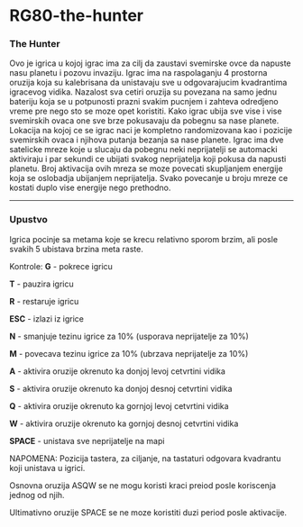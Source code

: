 # RG80-the-hunter
### The Hunter

Ovo je igrica u kojoj igrac ima za cilj da zaustavi svemirske ovce da napuste nasu planetu i pozovu invaziju.
Igrac ima na raspolaganju 4 prostorna oruzija koja su kalebrisana da unistavaju sve u odgovarajucim kvadrantima igracevog vidika.
Nazalost sva cetiri oruzija su povezana na samo jednu bateriju koja se u potpunosti prazni svakim pucnjem i zahteva odredjeno vreme pre nego sto se moze opet koristiti.
Kako igrac ubija sve vise i vise svemirskih ovaca one sve brze pokusavaju da pobegnu sa nase planete.
Lokacija na kojoj ce se igrac naci je kompletno randomizovana kao i pozicije svemirskih ovaca i njihova putanja bezanja sa nase planete.
Igrac ima dve satelicke mreze koje u slucaju da pobegnu neki neprijatelji se automacki aktiviraju i par sekundi ce ubijati svakog neprijatelja koji pokusa da napusti planetu. Broj aktivacija ovih mreza se moze povecati skupljanjem energije koja se oslobadja ubijanjem neprijatelja. Svako povecanje u broju mreze ce kostati duplo vise energije nego prethodno.
_____________________________________________________________________________________________________________________________________

### Upustvo
Igrica pocinje sa metama koje se krecu relativno sporom brzim, ali posle svakih 5 ubistava brzina meta raste.

Kontrole:
**G** - pokrece igricu

**T** - pauzira igricu

**R** - restaruje igricu

**ESC** - izlazi iz igrice


**N** - smanjuje tezinu igrice za 10% (usporava neprijatelje za 10%)

**M** - povecava tezinu igrice za 10% (ubrzava neprijatelje za 10%)


**A** - aktivira oruzije okrenuto ka donjoj levoj cetvrtini vidika

**S** - aktivira oruzije okrenuto ka donjoj desnoj cetvrtini vidika

**Q** - aktivira oruzije okrenuto ka gornjoj levoj cetvrtini vidika

**W** - aktivira oruzije okrenuto ka gornjoj desnoj cetvrtini vidika

**SPACE** - unistava sve neprijatelje na mapi

NAPOMENA: Pozicija tastera, za ciljanje, na tastaturi odgovara kvadrantu koji unistava u igrici.

Osnovna oruzija ASQW se ne mogu koristi kraci preiod posle koriscenja jednog od njih.

Ultimativno oruzije SPACE se ne moze koristiti duzi period posle aktivacije.
